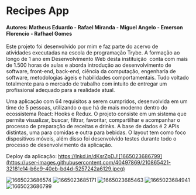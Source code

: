 # Recipes App
#### Autores: Matheus Eduardo - Rafael Miranda - Miguel Angelo - Emerson Florencio - Rafhael Gomes
              

Este projeto foi desenvolvido por mim e faz parte do acervo de atividades executadas na escola de programação Trybe. A formação ao longo de 1 ano em Desenvolvimento Web desta instituição  conta com mais de 1.500 horas de aulas e aborda introdução ao desenvolvimento de software, front-end, back-end, ciência da computação, engenharia de software, metodologias ágeis e habilidades comportamentais. Tudo voltado totalmente para o mercado de trabalho com intuito de entregar um profissional adequado para a realidade atual. 

Uma aplicação com 64 requisitos a serem cumpridos, desenvolvida em um time de 5 pessoas, utilizando o que há de mais moderno dentro do ecossistema React: Hooks e Redux. O projeto consiste em um sistema que permite visualizar, buscar, filtrar, favoritar, compartilhar e acompanhar o processo de preparação de receitas e drinks. A base de dados é 2 APIs distintas, uma para comidas e outra para bebidas. O layout tem como foco dispositivos móveis, além disso foi desenvolvido testes durante todo o processo de desenvolvimento da aplicação.

Deploy da aplicação: https://lnkd.in/dKsrZpDJ![1665023686799](https://user-images.githubusercontent.com/40497869/210865421-32181e14-b6e9-40eb-bd4d-5257242a6129.jpeg)<br>

![1665023686574](https://user-images.githubusercontent.com/40497869/210865423-715c8c07-0d36-4b6b-9022-15b9d70f4104.jpeg)
![1665023685171](https://user-images.githubusercontent.com/40497869/210865428-1f12adb1-563f-4b76-bf49-00b4f6424ee4.jpeg)
![1665023685463](https://user-images.githubusercontent.com/40497869/210865429-bff73614-3ff2-4324-af46-bf6a4f9c878a.jpeg)
![1665023684941](https://user-images.githubusercontent.com/40497869/210865432-79dec193-6f52-48d9-8524-c331deb94582.jpeg)
![1665023686799](https://user-images.githubusercontent.com/40497869/210865584-ba7f56f3-bb80-4348-b84e-22e7ab6bb7f3.jpeg)
